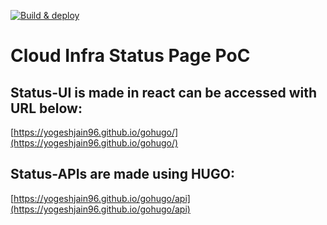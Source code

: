 [![Build & deploy](https://github.com/YogeshJain96/gohugo/actions/workflows/gh-pages.yml/badge.svg)](https://github.com/YogeshJain96/gohugo/actions/workflows/gh-pages.yml)

# Cloud Infra Status Page PoC

## Status-UI is made in react can be accessed with URL below:

[https://yogeshjain96.github.io/gohugo/](https://yogeshjain96.github.io/gohugo/)

## Status-APIs are made using HUGO:

[https://yogeshjain96.github.io/gohugo/api](https://yogeshjain96.github.io/gohugo/api)
